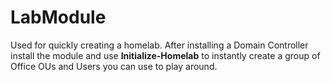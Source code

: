 # LabModule
Used for quickly creating a homelab. After installing a Domain Controller install the module and use **Initialize-Homelab** to instantly create a group of Office OUs and Users you can use to play around.
